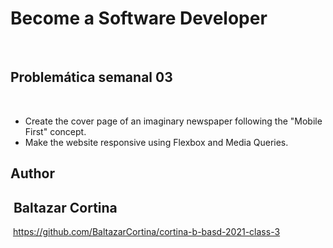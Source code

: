 # Become a Software Developer
​
## Problemática semanal 03
​
- Create the cover page of an imaginary newspaper following the "Mobile First" concept.
- Make the website responsive using Flexbox and Media Queries.

## Author
​
Baltazar Cortina
​
---
​
https://github.com/BaltazarCortina/cortina-b-basd-2021-class-3